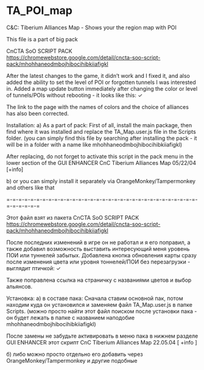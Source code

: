 # TA_POI_map
C&amp;C: Tiberium Alliances Map - Shows your the region map with POI


This file is a part of big pack

CnCTA SoO SCRIPT PACK
https://chromewebstore.google.com/detail/cncta-soo-script-pack/mhohhaneodmbojhibocihibkiiafigkl

After the latest changes to the game, it didn’t work and I fixed it, and also added the ability to set the level of POI or forgotten tunnels I was interested in.
Added a map update button immediately after changing the color or level of tunnels/POIs without rebooting - it looks like this: ✓

The link to the page with the names of colors and the choice of alliances has also been corrected.

Installation: 
a) As a part of pack: 
First of all, install the main package, then find where it was installed and replace the TA_Map.user.js file in the Scripts folder.
(you can simply find this file by searching after installing the pack - it will be in a folder with a name like mhohhaneodmbojhibocihibkiiafigkl)

After replacing, do not forget to activate this script in the pack menu in the lower section of the GUI ENHANCER
CnC Tiberium Alliances Map 05/22/04 [+info]

b) or you can simply install it separately via OrangeMonkey/Tampermonkey and others like that


=-=-=-=-=-=-=-=-=-=-=-=-=-=-=-=-=-=-=-=-=-=-=-=-=-=-=-=-=-=-=-=-=-=-=-=-=-=

Этот файл взят из пакета 
CnCTA SoO SCRIPT PACK 
https://chromewebstore.google.com/detail/cncta-soo-script-pack/mhohhaneodmbojhibocihibkiiafigkl

После последних изменений в игре он не работал и я его поправил, а также добавил возможность выставить интересующий меня уровень ПОИ или туннелей забытых.
Добавлена кнопка обновления карты сразу после изменения цвета или уровня тоннелей/ПОИ без перезагрузки - выглядит птичкой:   ✓ 

Также поправлена ссылка на страничку с названиями цветов и выбор альянсов. 


Установка: 
а) в составе пака: 
Сначала ставим основной пак, потом находим куда он установился и заменяем файл TA_Map.user.js в папке Scripts. 
(можно просто найти этот файл поиском после установки пака - он будет лежать в папке с названием наподобие mhohhaneodmbojhibocihibkiiafigkl)

После замены не забудьте активировать в меню пака в нижнем разделе GUI ENHANCER этот скрипт
CnC Tiberium Alliances Map 22.05.04 [ +info ]

б) либо можно просто отдельно его добавить через OrangeMonkey/Tampermonkey и другие подобные
